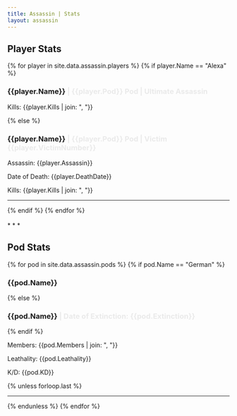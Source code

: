 ```yaml
---
title: Assassin | Stats
layout: assassin
---
```

## Player Stats
<div>
{% for player in site.data.assassin.players %}
  {% if player.Name == "Alexa" %}
    <h3> {{player.Name}} <span style="color:#EAEAEA">| {{player.Pod}} Pod | Ultimate Assassin </span> </h3>
    <p> Kills: {{player.Kills | join: ", "}} </p>
  {% else %}
    <h3> {{player.Name}} <span style="color:#EAEAEA">| {{player.Pod}} Pod | Victim {{player.VictimNumber}}</span></h3>
    <p> Assassin: {{player.Assassin}}</p>
    <p> Date of Death: {{player.DeathDate}}</p>
    <p> Kills: {{player.Kills | join: ", "}} </p>
    <hr style="border-color:#EAEAEA">
  {% endif %}
{% endfor %}
</div>

<br>
* * *
<br>

## Pod Stats
<div>
{% for pod in site.data.assassin.pods %}
  {% if pod.Name == "German" %}
    <h3> {{pod.Name}} <span style="color:#EAEAEA"> </span> </h3>
  {% else %}
    <h3> {{pod.Name}} <span style="color:#EAEAEA">| Date of Extinction: {{pod.Extinction}}</span></h3>
  {% endif %}
  <p> Members: {{pod.Members | join: ", "}}</p>
  <p> Leathality: {{pod.Leathality}}</p>
  <p> K/D: {{pod.KD}} </p>
  {% unless forloop.last %}
    <hr style="border-color:#EAEAEA">
  {% endunless %}
{% endfor %}
</div>